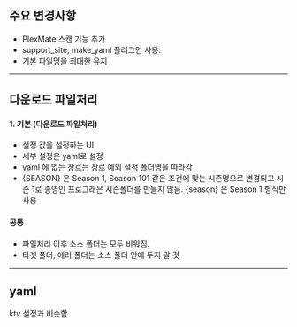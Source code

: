 ## 주요 변경사항

  * PlexMate 스캔 기능 추가
  * support_site, make_yaml 플러그인 사용.
  * 기본 파일명을 최대한 유지
---

## 다운로드 파일처리

#### 1. 기본 (다운로드 파일처리)

  - 설정 값을 설정하는 UI 
  - 세부 설정은 yaml로 설정
  - yaml 에 없는 장르는 장르 예외 설정 폴더명을 따라감
  - {SEASON} 은 Season 1, Season 101 같은 조건에 맞는 시즌명으로 변경되고 시즌 1로 종영인 프로그래은 시즌폴더를 만들지 않음. {season} 은 Season 1 형식만 사용

#### 공통

  - 파일처리 이후 소스 폴더는 모두 비워짐.
  - 타겟 폴더, 에러 폴더는 소스 폴더 안에 두지 말 것

----

## yaml
ktv 설정과 비슷함


